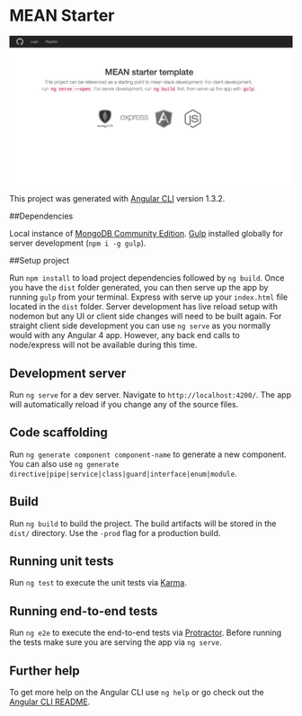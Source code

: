 # MEAN Starter

![Alt text](/src/assets/img/mean-login.png?raw=true "MEAN Login")


This project was generated with [Angular CLI](https://github.com/angular/angular-cli) version 1.3.2.

##Dependencies

Local instance of [MongoDB Community Edition](https://docs.mongodb.com/manual/administration/install-community/).
[Gulp](https://gulpjs.com/) installed globally for server development (`npm i -g gulp`).

##Setup project

Run `npm install` to load project dependencies followed by `ng build`. Once you have the `dist` folder generated, you can then serve up the app by running `gulp` from your terminal. Express with serve up your `index.html` file located in the `dist` folder. Server development has live reload setup with nodemon but any UI or client side changes will need to be built again. For straight client side development you can use `ng serve` as you normally would with any Angular 4 app. However, any back end calls to node/express will not be available during this time.

## Development server

Run `ng serve` for a dev server. Navigate to `http://localhost:4200/`. The app will automatically reload if you change any of the source files.

## Code scaffolding

Run `ng generate component component-name` to generate a new component. You can also use `ng generate directive|pipe|service|class|guard|interface|enum|module`.

## Build

Run `ng build` to build the project. The build artifacts will be stored in the `dist/` directory. Use the `-prod` flag for a production build.

## Running unit tests

Run `ng test` to execute the unit tests via [Karma](https://karma-runner.github.io).

## Running end-to-end tests

Run `ng e2e` to execute the end-to-end tests via [Protractor](http://www.protractortest.org/).
Before running the tests make sure you are serving the app via `ng serve`.

## Further help

To get more help on the Angular CLI use `ng help` or go check out the [Angular CLI README](https://github.com/angular/angular-cli/blob/master/README.md).
